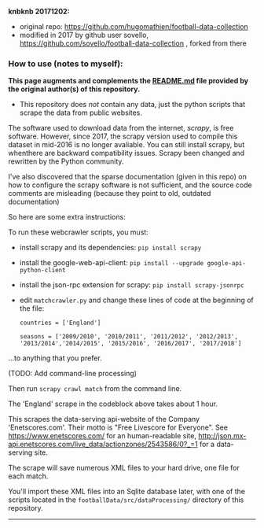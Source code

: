 **knbknb 20171202:**

* original repo: https://github.com/hugomathien/football-data-collection
* modified in 2017 by github user sovello,
  https://github.com/sovello/football-data-collection , forked from there

### How to use (notes to myself):

**This page augments and complements the [README.md](README.md) file provided by
the original author(s) of this repository.**

* This repository does _not_ contain any data, just the python scripts that
  scrape the data from public websites.

The software used to download data from the internet, _scrapy_, is free
software. However, since 2017, the scrapy version used to compile this dataset
in mid-2016 is no longer avaliable. You can still install scrapy, but whenthere
are backward compatibility issues. Scrapy been changed and rewritten by the
Python community.

I've also discovered that the sparse documentation (given in this repo) on how
to configure the scrapy software is not sufficient, and the source code comments
are misleading (because they point to old, outdated documentation)

So here are some extra instructions:

To run these webcrawler scripts, you must:

* install scrapy and its dependencies: `pip install scrapy`
* install the google-web-api-client: `pip install --upgrade
  google-api-python-client`
* install the json-rpc extension for scrapy: `pip install scrapy-jsonrpc`

* edit `matchcrawler.py` and change these lines of code at the beginning of the
  file:

  ```
  countries = ['England']

  seasons = ['2009/2010', '2010/2011', '2011/2012', '2012/2013', '2013/2014','2014/2015', '2015/2016', '2016/2017', '2017/2018']
  ```

...to anything that you prefer.

(TODO: Add command-line processing)

Then run `scrapy crawl match` from the command line.

The 'England' scrape in the codeblock above takes about 1 hour.

This scrapes the data-serving api-website of the Company 'Enetscores.com'. Their
motto is "Free Livescore for Everyone". See https://www.enetscores.com/ for an
human-readable site,
http://json.mx-api.enetscores.com/live_data/actionzones/2543586/0?_=1 for a
data-serving site.

The scrape will save numerous XML files to your hard drive, one file for each
match.

You'll import these XML files into an Sqlite database later, with one of the
scripts located in the `footballData/src/dataProcessing/` directory of this
repository.

---

